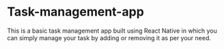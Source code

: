 # Task-management-app

This is a basic task management app built using React Native in which you can simply manage your task by adding or removing it as per your need.
